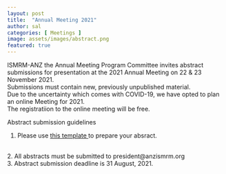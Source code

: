 ```yaml
---
layout: post
title:  "Annual Meeting 2021"
author: sal
categories: [ Meetings ]
image: assets/images/abstract.png
featured: true
---
```




ISMRM-ANZ the Annual Meeting Program Committee invites abstract submissions for presentation at the 2021 Annual Meeting on 22 & 23 November 2021. 
<br>
Submissions must contain new, previously unpublished material.
<br>
Due to the uncertainty which comes with COVID-19, we have opted to plan an online Meeting for 2021. 
<br>
The registratiion to the online meeting will be free.


Abstract submission guidelines
<br>  
<p style="color:blue"> 

1. Please use <a href="/assets/images/Abstract_Template_final.docx" download> this template </a> to  prepare your absract. 
<br>
2. All abstracts must be submitted to  <a> president@anzismrm.org </a> 
<br> 
3. Abstract submission deadline is 31 August, 2021.
<br>

 

</p>



